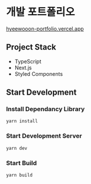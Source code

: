 # 개발 포트폴리오
[hyeewooon-portfolio.vercel.app](https://hyeewooon-portfolio.vercel.app/)

## Project Stack

- TypeScript
- Next.js
- Styled Components

## Start Development

### Install Dependancy Library

```
yarn install
```

### Start Development Server

```
yarn dev
```

### Start Build

```
yarn build
```
